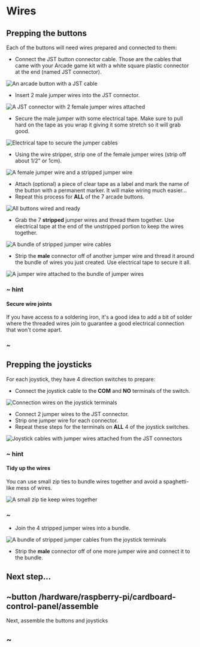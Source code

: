 # Wires

## Prepping the buttons

Each of the buttons will need wires prepared and connected to them: 

* Connect the JST button connector cable. Those are the cables that came with your Arcade game kit with a white square plastic connector at the end (named JST connector).

![An arcade button with a JST cable](/static/hardware/raspberry-pi/cardboard-control-panel/button.jpg)

* Insert 2 male jumper wires into the JST connector.

![A JST connector with 2 female jumper wires attached](/static/hardware/raspberry-pi/cardboard-control-panel/headers.jpg)

* Secure the male jumper with some electrical tape. Make sure to pull hard on the tape as you wrap it giving it some stretch so it will grab good.

![Electrical tape to secure the jumper cables](/static/hardware/raspberry-pi/cardboard-control-panel/headerstape.jpg)

* Using the wire stripper, strip one of the female jumper wires (strip off about 1/2" or 1cm).

![A female jumper wire and a stripped jumper wire](/static/hardware/raspberry-pi/cardboard-control-panel/strip.jpg)

* Attach (optional) a piece of clear tape as a label and mark the name of the button with a permanent marker. It will make wiring much easier...
* Repeat this process for **ALL** of the 7 arcade buttons.

![All buttons wired and ready](/static/hardware/raspberry-pi/cardboard-control-panel/allwires.jpg)

* Grab the 7 **stripped** jumper wires and thread them together. Use electrical tape at the end of the unstripped portion to keep the wires together.

![A bundle of stripped jumper wire cables](/static/hardware/raspberry-pi/cardboard-control-panel/bundle.jpg)

* Strip the **male** connector off of another jumper wire and thread it around the bundle of wires you just created. Use electrical tape to secure it all.

![A jumper wire attached to the bundle of jumper wires](/static/hardware/raspberry-pi/cardboard-control-panel/gndwire.jpg)

### ~ hint

#### Secure wire joints

If you have access to a soldering iron, it's a good idea to add a bit of solder where the threaded wires join to guarantee a good electrical connection that won't come apart.

### ~

## Prepping the joysticks

For each joystick, they have 4 direction switches to prepare:

* Connect the joystick cable to the **COM** and **NO** terminals of the switch.

![Connection wires on the joystick terminals](/static/hardware/raspberry-pi/cardboard-control-panel/joystick.jpg)

* Connect 2 jumper wires to the JST connector.
* Strip one jumper wire for each connector.
* Repeat these steps for the terminals on **ALL** 4 of the joystick switches.

![Joystick cables with jumper wires attached from the JST connectors](/static/hardware/raspberry-pi/cardboard-control-panel/joystickconnectors.jpg)

### ~ hint

#### Tidy up the wires

You can use small zip ties to bundle wires together and avoid a spaghetti-like mess of wires.

![A small zip tie keep wires together](/static/hardware/raspberry-pi/cardboard-control-panel/joystickzip.jpg)

### ~

* Join the 4 stripped jumper wires into a bundle.

![A bundle of stripped jumper cables from the joystick terminals](/static/hardware/raspberry-pi/cardboard-control-panel/joystickbundle.jpg)

* Strip the **male** connector off of one more jumper wire and connect it to the bundle.

## Next step...

## ~button /hardware/raspberry-pi/cardboard-control-panel/assemble

Next, assemble the buttons and joysticks

## ~
